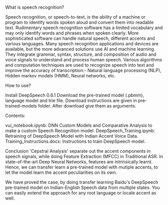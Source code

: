 What is speech recognition?

  Speech recognition, or speech-to-text, is the ability of a machine or program to identify words spoken aloud and convert them into readable text. 
  Rudimentary speech recognition software has a limited vocabulary and may only identify words and phrases when spoken clearly.
  More sophisticated software can handle natural speech, different accents and various languages.
  Many speech recognition applications and devices are available, but the more advanced solutions use AI and machine learning. 
  They integrate grammar, syntax, structure, and composition of audio and voice signals to understand and process human speech.
  Various algorithms and computation techniques are used to recognize speech into text and improve the accuracy of transcription:-
    Natural language processing (NLP),
    Hidden markov models (HMM),
    Neural networks, etc.
  
How to use?
 
  Install DeepSpeech 0.6.1
  Download the pre-trained model (.pbmm), language model and trie file.
  Download instructions are given in pre-trained-models folder. 
  After download give them as arguments.
  
Contents:
  
  vui_notebook.ipynb: DNN Custom Models and Comparative Analysis to make a custom Speech Recognition model.
  DeepSpeech_Training.ipynb: Retraining of DeepSpeech Model with Indian Accent Voice Data.
  Training_Instructions.docx: Instructions to train DeepSpeech model.
  
Conclusion
   'Cepstral Analysis' separate out the accent components in speech signals, while doing Feature Extraction (MFCC) in Traditional ASR. In state-of-the-art Deep Neural Networks,      features are intrinsically learnt. Hence, we can transfer learn a pre-trained model with mutiple accents, to let the model learn the accent peculiarities on its own.

   We have proved the case, by doing transfer learning Baidu's DeepSpeech pre-trained model on Indian-English Speech data from multiple states. You can easily extend the              approach for any root language or locale accent as well.

  
  
